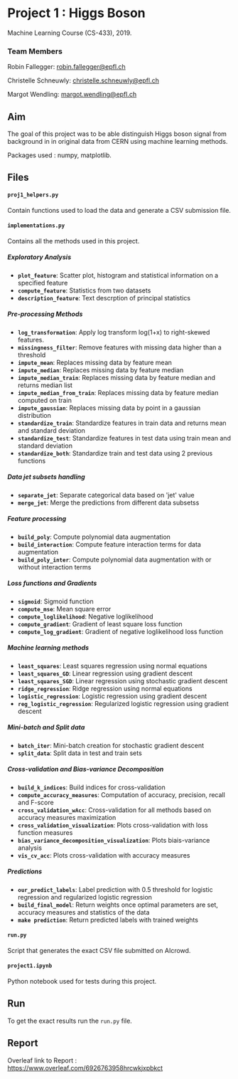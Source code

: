 # Project 1 : Higgs Boson
Machine Learning Course (CS-433), 2019.

### Team Members

Robin Fallegger: robin.fallegger@epfl.ch

Christelle Schneuwly: christelle.schneuwly@epfl.ch

Margot Wendling: margot.wendling@epfl.ch

## Aim
The goal of this project was to be able distinguish Higgs boson signal from background in in original data from CERN using machine learning methods.

Packages used : numpy, matplotlib.

## Files
#### `proj1_helpers.py`
Contain functions used to load the data and generate a CSV submission file.

#### `implementations.py`
Contains all the methods used in this project.

##### Exploratory Analysis
- **`plot_feature`**: Scatter plot, histogram and statistical information on a specified feature
- **`compute_feature`**: Statistics from two datasets
- **`description_feature`**: Text descrption of principal statistics
##### Pre-processing Methods
- **`log_transformation`**: Apply log transform log(1+x) to right-skewed features.
- **`missingness_filter`**: Remove features with missing data higher than a threshold
- **`impute_mean`**: Replaces missing data by feature mean
- **`impute_median`**: Replaces missing data by feature median
- **`impute_median_train`**: Replaces missing data by feature median and returns median list
- **`impute_median_from_train`**: Replaces missing data by feature median computed on train
- **`impute_gaussian`**: Replaces missing data by point in a gaussian distribution
- **`standardize_train`**: Standardize features in train data and returns mean and standard deviation
- **`standardize_test`**: Standardize features in test data using train mean and standard deviation
- **`standardize_both`**: Standardize train and test data using 2 previous functions
##### Data jet subsets handling
- **`separate_jet`**: Separate categorical data  based on 'jet' value
- **`merge_jet`**: Merge the predictions from different data subsetss
##### Feature processing
- **`build_poly`**: Compute polynomial data augmentation
- **`build_interaction`**: Compute feature interaction terms for data augmentation
- **`build_poly_inter`**: Compute polynomial data augmentation with or without interaction terms
##### Loss functions and Gradients
- **`sigmoid`**: Sigmoid function
- **`compute_mse`**: Mean square error
- **`compute_loglikelihood`**: Negative loglikelihood
- **`compute_gradient`**: Gradient of least square loss function
- **`compute_log_gradient`**: Gradient of negative loglikelihood loss function
##### Machine learning methods
- **`least_squares`**: Least squares regression using normal equations
- **`least_squares_GD`**: Linear regression using gradient descent
- **`least_squares_SGD`**: Linear regression using stochastic gradient descent
- **`ridge_regression`**: Ridge regression using normal equations
- **`logistic_regression`**: Logistic regression using gradient descent
- **`reg_logistic_regression`**: Regularized logistic regression using gradient descent
##### Mini-batch and Split data
- **`batch_iter`**: Mini-batch creation for stochastic gradient descent
- **`split_data`**: Split data in test and train sets
##### Cross-validation and Bias-variance Decomposition
- **`build_k_indices`**: Build indices for cross-validation
- **`compute_accuracy_measures`**: Computation of accuracy, precision, recall and F-score
- **`cross_validation_wAcc`**: Cross-validation for all methods based on accuracy measures maximization
- **`cross_validation_visualization`**: Plots cross-validation with loss function measures
- **`bias_variance_decomposition_visualization`**: Plots biais-variance analysis
- **`vis_cv_acc`**: Plots cross-validation with accuracy measures
##### Predictions
- **`our_predict_labels`**: Label prediction with 0.5 threshold for logistic regression and regularized logistic regression
- **`build_final_model`**: Return weights once optimal parameters are set, accuracy measures and statistics of the data
- **`make prediction`**: Return predicted labels with trained weights

#### `run.py`
Script that generates the exact CSV file submitted on AIcrowd.

#### `project1.ipynb`
Python notebook used for tests during this project.

## Run
To get the exact results run the `run.py` file.

## Report
Overleaf link to Report : https://www.overleaf.com/6926763958hrcwkjxpbkct
